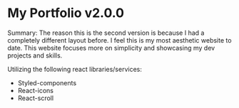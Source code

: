 # My Portfolio v2.0.0

Summary: The reason this is the second version is because I had a completely different layout before. I feel this is my most aesthetic website to date. This website focuses more on simplicity and showcasing my dev projects and skills.

Utilizing the following react libraries/services:

- Styled-components
- React-icons
- React-scroll
